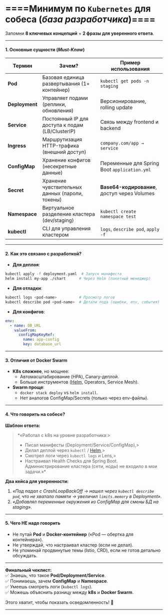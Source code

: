 # ====**Минимум по `Kubernetes` для собеса** (*база разработчика*)====
Запомни **8 ключевых концепций** + **2 фразы для уверенного ответа**.

---
#### **1. Основные сущности** (*Must-Know*)

|**Термин**|**Зачем?**|**Пример использования**|
|---|---|---|
|**Pod**|Базовая единица развертывания (1+ контейнер)|`kubectl get pods -n staging`|
|**Deployment**|Управляет подами (реплики, обновления)|Версионирование, rolling update|
|**Service**|Постоянный IP для доступа к подам (LB/ClusterIP)|Связь между frontend и backend|
|**Ingress**|Маршрутизация HTTP-трафика (внешний доступ)|`company.com/app → service`|
|**ConfigMap**|Хранение конфигов (несекретные данные)|Переменные для Spring Boot `application.yml`|
|**Secret**|Хранение чувствительных данных (пароли, токены)|**Base64-кодирование**, доступ через Volumes|
|**Namespace**|Виртуальное разделение кластера (dev/staging)|`kubectl create namespace test`|
|**kubectl**|CLI для управления кластером|`logs`, `describe pod`, `apply -f`|

---
#### **2. Как это связано с разработкой?**
- **Для деплоя**:
```bash
kubectl apply -f deployment.yaml  # Запуск манифеста  
helm install my-app ./chart      # Через Helm (пакетный менеджер)  
```
    
- **Для отладки**:
```bash
kubectl logs <pod-name>          # Просмотр логов  
kubectl describe pod <pod-name>  # Детали пода (ошибки, env, события)  
```
    
- **Для конфигов**:
```yaml
env:  
  - name: DB_URL  
    valueFrom:  
      configMapKeyRef:  
        name: app-config  
        key: database_url  
```

---
#### **3. Отличия от Docker Swarm**
- **K8s сложнее**, но мощнее:    
    - Автомасштабирование (HPA), Canary-деплой.
    - Больше инструментов ([Helm](Helm/Helm_info.md), Operators, Service Mesh).    
- **Swarm проще**:    
    - `docker stack deploy` vs `helm install`.
    - Нет аналогов ConfigMap/Secrets (только через env-файлы).

---
#### **4. Что говорить на собесе?**
**Шаблон ответа:**
> *«Работал с k8s на уровне разработчика:> 
> - Писал манифесты (Deployment/Service/ConfigMap),>     
> - Делал деплой через `kubectl` / [Helm](Helm/Helm_info.md),>     
> - Смотрел логи через `kubectl logs` и Lens,>     
> - Настраивал Health Checks для Spring Boot.  
>     Администрирование кластера (сети, ноды) не входило в мои задачи.»*

**Два кейса для уверенности:**
1. _«Под падал с CrashLoopBackOff → нашел через `kubectl describe pod`, что не хватало памяти → увеличил `limits.memory` в Deployment»._    
2. _«Добавлял переменные окружения из ConfigMap для смены БД на staging»._    

---
#### **5. Чего НЕ надо говорить**
- Не путай **Pod** и **Docker-контейнер** («Pod — обертка для контейнера»).    
- Не утверждай, что настраивал кластер (если не делал).    
- Не упоминай продвинутые темы (Istio, CRD), если не готов детально обсуждать.    

---
**Финальный чеклист:**  
✅ Знаешь, что такое **Pod/Deployment/Service**.  
✅ Понимаешь, зачем **ConfigMap** и **Namespace**.  
✅ Умеешь смотреть логи (`kubectl logs`).  
✅ Можешь объяснить разницу между **k8s** и **Docker Swarm**.

Этого хватит, чтобы показать осведомленность! 🚀

---
